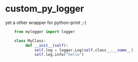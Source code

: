 # custom_py_logger
yet a other wrapper for python-print ;-)

```python
    from mylogger import logger

    class MyClass:
         def __init__(self):
             self.log = logger.Log(self.class__.__name__)
             self.log.info("hello")
```
